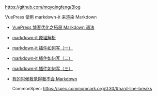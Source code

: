https://github.com/mqyqingfeng/Blog

VuePress 使用 markdown-it 来渲染 Markdown

- [VuePress 博客优化之拓展 Markdown 语法](https://github.com/mqyqingfeng/Blog/issues/251)
- [markdown-it 原理解析](https://github.com/mqyqingfeng/Blog/issues/252)
- [markdown-it 插件如何写（一）](https://github.com/mqyqingfeng/Blog/issues/253)
- [markdown-it 插件如何写（二）](https://github.com/mqyqingfeng/Blog/issues/254)
- [markdown-it 插件如何写（三）](https://github.com/mqyqingfeng/Blog/issues/255)
- [有的时候我觉得我不会 Markdown](https://github.com/mqyqingfeng/Blog/issues/256)

  CommonSpec: https://spec.commonmark.org/0.30/#hard-line-breaks
